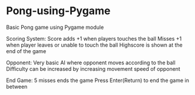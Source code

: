 # Pong-using-Pygame

Basic Pong game using Pygame module

Scoring System:
Score adds +1 when players touches the ball
Misses +1 when player leaves or unable to touch the ball
Highscore is shown at the end of the game

Opponent:
Very basic AI where opponent moves according to the ball
Difficulty can be increased by increasing movement speed of opponent

End Game:
5 misses ends the game
Press Enter(Return) to end the game in between
